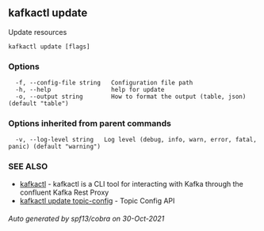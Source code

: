 ## kafkactl update

Update resources

```
kafkactl update [flags]
```

### Options

```
  -f, --config-file string   Configuration file path
  -h, --help                 help for update
  -o, --output string        How to format the output (table, json) (default "table")
```

### Options inherited from parent commands

```
  -v, --log-level string   Log level (debug, info, warn, error, fatal, panic) (default "warning")
```

### SEE ALSO

* [kafkactl](kafkactl.md)	 - kafkactl is a CLI tool for interacting with Kafka through the confluent Kafka Rest Proxy
* [kafkactl update topic-config](kafkactl_update_topic-config.md)	 - Topic Config API

###### Auto generated by spf13/cobra on 30-Oct-2021
